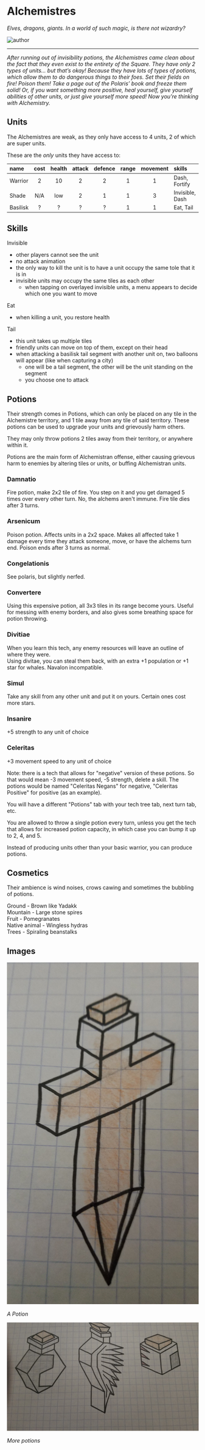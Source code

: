 # Alchemistres

*Elves, dragons, giants. In a world of such magic, is there not wizardry?*

![author](https://img.shields.io/badge/author-!%20Chicago%20--%20Old%20Days%20(2002)%233407-%237289DA)

---

*After running out of invisibility potions, the Alchemistres came clean about the fact that they even exist to the entirety of the Square. They have only 2 types of units... but that’s okay! Because they have lots of types of potions, which allow them to do dangerous things to their foes. Set their fields on fire! Poison them! Take a page out of the Polaris’ book and freeze them solid! Or, if you want something more positive, heal yourself, give yourself abilities of other units, or just give yourself more speed! Now you’re thinking with Alchemistry.*

## Units

The Alchemistres are weak, as they only have access to 4 units, 2 of which are super units.

These are the *only* units they have access to:

| name | cost | health | attack | defence | range | movement | skills |
|:-----|:----:|:------:|:------:|:-------:|:-----:|:--------:|:-------|
| Warrior | 2 | 10 | 2 | 2 | 1 | 1 | Dash, Fortify |
| Shade | N/A | low | 2 | 1 | 1 | 3 | Invisible, Dash |
| Basilisk | ? | ? | ? | ? | 1 | 1 | Eat, Tail |

## Skills

Invisible
- other players cannot see the unit
- no attack animation
- the only way to kill the unit is to have a unit occupy the same tole that it is in
- invisible units may occupy the same tiles as each other
   - when tapping on overlayed invisible units, a menu appears to decide which one you want to move

Eat
- when killing a unit, you restore health

Tail
- this unit takes up multiple tiles
- friendly units can move on top of them, except on their head
- when attacking a basilisk tail segment with another unit on, two balloons will appear (like when capturing a city)
   - one will be a tail segment, the other will be the unit standing on the segment
   - you choose one to attack


## Potions

Their strength comes in Potions, which can only be placed on any tile in the Alchemistre territory, and 1 tile away from any tile of said territory.
These potions can be used to upgrade your units and grievously harm others.

They may only throw potions 2 tiles away from their territory, or anywhere within it.

Potions are the main form of Alchemistran offense, either causing grievous harm to enemies by altering tiles or units, or buffing Alchemistran units.

### Damnatio
Fire potion, make 2x2 tile of fire. You step on it and you get damaged 5 times over every other turn. No, the alchems aren't immune. Fire tile dies after 3 turns.

### Arsenicum
Poison potion. Affects units in a 2x2 space. Makes all affected take 1 damage every time they attack someone, move, or have the alchems turn end. Poison ends after 3 turns as normal.

### Congelationis
See polaris, but slightly nerfed.

### Convertere
Using this expensive potion, all 3x3 tiles in its range become yours. Useful for messing with enemy borders, and also gives some breathing space for potion throwing.

### Divitiae
When you learn this tech, any enemy resources will leave an outline of where they were.  
Using divitae, you can steal them back, with an extra +1 population or +1 star for whales. Navalon incompatible.

### Simul
Take any skill from any other unit and put it on yours. Certain ones cost more stars. 

### Insanire
+5 strength to any unit of choice

### Celeritas
+3 movement speed to any unit of choice

Note: there is a tech that allows for "negative" version of these potions.
So that would mean -3 movement speed, -5 strength, delete a skill.
The potions would be named "Celeritas Negans" for negative, "Celeritas Positive" for positive (as an example).

You will have a different "Potions" tab with your tech tree tab, next turn tab, etc.

You are allowed to throw a single potion every turn, unless you get the tech that allows for increased potion capacity, in which case you can bump it up to 2, 4, and 5.

Instead of producing units other than your basic warrior, you can produce potions.

## Cosmetics

Their ambience is wind noises, crows cawing and sometimes the bubbling of potions.

Ground - Brown like Yadakk  
Mountain - Large stone spires  
Fruit - Pomegranates  
Native animal - Wingless hydras  
Trees - Spiraling beanstalks  

## Images

![potion](../images/alchemistres1.jpg)

*A Potion*

![potions](../images/alchemistres2.jpg)

*More potions*
